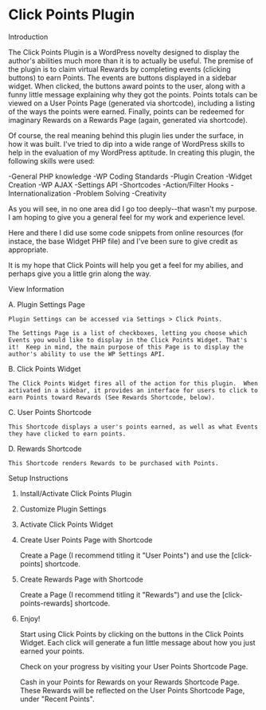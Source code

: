 # Click Points Plugin

Introduction

The Click Points Plugin is a WordPress novelty designed to display the author's abilities much more than it is to actually be useful.  The premise of the plugin is to claim virtual Rewards by completing events (clicking buttons) to earn Points.  The events are buttons displayed in a sidebar widget.  When clicked, the buttons award points to the user, along with a funny little message explaining why they got the points.  Points totals can be viewed on a User Points Page (generated via shortcode), including a listing of the ways the points were earned.  Finally, points can be redeemed for imaginary Rewards on a Rewards Page (again, generated via shortcode).  

Of course, the real meaning behind this plugin lies under the surface, in how it was built.  I've tried to dip into a wide range of WordPress skills to help in the evaluation of my WordPress aptitude.  In creating this plugin, the following skills were used:

-General PHP knowledge
-WP Coding Standards
-Plugin Creation
-Widget Creation
-WP AJAX
-Settings API
-Shortcodes
-Action/Filter Hooks
-Internationalization
-Problem Solving
-Creativity

As you will see, in no one area did I go too deeply--that wasn't my purpose.  I am hoping to give you a general feel for my work and experience level.

Here and there I did use some code snippets from online resources (for instace, the base Widget PHP file) and I've been sure to give credit as appropriate.

It is my hope that Click Points will help you get a feel for my abilies, and perhaps give you a little grin along the way.




View Information

A.  Plugin Settings Page

	Plugin Settings can be accessed via Settings > Click Points.

	The Settings Page is a list of checkboxes, letting you choose which Events you would like to display in the Click Points Widget. That's it!  Keep in mind, the main purpose of this Page is to display the author's ability to use the WP Settings API.

B.  Click Points Widget

	The Click Points Widget fires all of the action for this plugin.  When activated in a sidebar, it provides an interface for users to click to earn Points toward Rewards (See Rewards Shortcode, below).

C.  User Points Shortcode
	
	This Shortcode displays a user's points earned, as well as what Events they have clicked to earn points.  

D.  Rewards Shortcode

	This Shortcode renders Rewards to be purchased with Points.  



Setup Instructions

1.  Install/Activate Click Points Plugin

2.  Customize Plugin Settings

3.  Activate Click Points Widget

4.  Create User Points Page with Shortcode

	Create a Page (I recommend titling it "User Points") and use the [click-points] shortcode.

5.  Create Rewards Page with Shortcode

	Create a Page (I recommend titling it "Rewards") and use the [click-points-rewards] shortcode.

6.  Enjoy!

	Start using Click Points by clicking on the buttons in the Click Points Widget. Each click will generate a fun little message about how you just earned your points.  

	Check on your progress by visiting your User Points Shortcode Page.

	Cash in your Points for Rewards on your Rewards Shortcode Page.  These Rewards will be reflected on the User Points Shortcode Page, under "Recent Points". 

